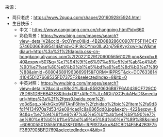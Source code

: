 来源：
- 两只老虎：https://www.2qupu.com/shaoer/20160928/5924.html
- 生日快乐：
  - 中文：https://www.cangqiang.com.cn/changping.html?id=660
  - 彩色背景：https://www.bing.com/images/search?view=detailV2&ccid=9cOYmx0I&id=4B2D888286C0907FF5F114C475746D366B695414&thid=OIP.9cOYmx0ILuOnj79BKvy2xwHaJW&mediaurl=https%3a%2f%2fdapula.oss-cn-hongkong.aliyuncs.com%2f2022102912060056561029.png&exph=640&expw=507&q=%e7%94%9f%e6%97%a5%e5%bf%ab%e4%b9%90%e7%ae%80%e8%b0%b1%e5%bd%a9%e5%8d%b0%e7%89%88&simid=608046891963669915&FORM=IRPRST&ck=DC763381441045D127668535FD7375F2&selectedIndex=8&itb=0
  - 中英对照：https://www.bing.com/images/search?view=detailV2&ccid=rARcGYiJ&id=85920636B87F6A0439CF729C078D651DBE6B43E8&thid=OIP.rARcGYiJLoNGtj7jXCFukAHaDf&mediaurl=https%3a%2f%2fgss0.baidu.com%2f-vo3dSag_xI4khGko9WTAnF6hhy%2fzhidao%2fpic%2fitem%2fa9d3fd1f4134970a7d5342e094cad1c8a6865dd8.jpg&exph=422&expw=894&q=%e7%94%9f%e6%97%a5%e5%bf%ab%e4%b9%90%e7%ae%80%e8%b0%b1%e5%bd%a9%e5%8d%b0%e7%89%88&simid=608005501355501643&FORM=IRPRST&ck=841CBD14F5B42B3F75F3697905BFD769&selectedIndex=4&itb=0